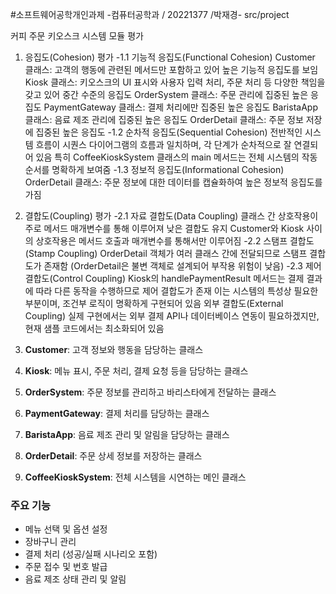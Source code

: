 #소프트웨어공학개인과제
-컴퓨터공학과 / 20221377 /박재경-
src/project

커피 주문 키오스크 시스템 모듈 평가
1. 응집도(Cohesion) 평가
 -1.1 기능적 응집도(Functional Cohesion)
Customer 클래스: 고객의 행동에 관련된 메서드만 포함하고 있어 높은 기능적 응집도를 보임
Kiosk 클래스: 키오스크의 UI 표시와 사용자 입력 처리, 주문 처리 등 다양한 책임을 갖고 있어 중간 수준의 응집도
OrderSystem 클래스: 주문 관리에 집중된 높은 응집도
PaymentGateway 클래스: 결제 처리에만 집중된 높은 응집도
BaristaApp 클래스: 음료 제조 관리에 집중된 높은 응집도
OrderDetail 클래스: 주문 정보 저장에 집중된 높은 응집도
 -1.2 순차적 응집도(Sequential Cohesion)
전반적인 시스템 흐름이 시퀀스 다이어그램의 흐름과 일치하며, 각 단계가 순차적으로 잘 연결되어 있음
특히 CoffeeKioskSystem 클래스의 main 메서드는 전체 시스템의 작동 순서를 명확하게 보여줌
 -1.3 정보적 응집도(Informational Cohesion)
OrderDetail 클래스: 주문 정보에 대한 데이터를 캡슐화하여 높은 정보적 응집도를 가짐

2. 결합도(Coupling) 평가
 -2.1 자료 결합도(Data Coupling)
클래스 간 상호작용이 주로 메서드 매개변수를 통해 이루어져 낮은 결합도 유지
Customer와 Kiosk 사이의 상호작용은 메서드 호출과 매개변수를 통해서만 이루어짐
 -2.2 스탬프 결합도(Stamp Coupling)
OrderDetail 객체가 여러 클래스 간에 전달되므로 스탬프 결합도가 존재함
(OrderDetail은 불변 객체로 설계되어 부작용 위험이 낮음)
 -2.3 제어 결합도(Control Coupling)
Kiosk의 handlePaymentResult 메서드는 결제 결과에 따라 다른 동작을 수행하므로 제어 결합도가 존재
이는 시스템의 특성상 필요한 부분이며, 조건부 로직이 명확하게 구현되어 있음
외부 결합도(External Coupling)
실제 구현에서는 외부 결제 API나 데이터베이스 연동이 필요하겠지만, 현재 샘플 코드에서는 최소화되어 있음

1. **Customer**: 고객 정보와 행동을 담당하는 클래스
2. **Kiosk**: 메뉴 표시, 주문 처리, 결제 요청 등을 담당하는 클래스
3. **OrderSystem**: 주문 정보를 관리하고 바리스타에게 전달하는 클래스
4. **PaymentGateway**: 결제 처리를 담당하는 클래스
5. **BaristaApp**: 음료 제조 관리 및 알림을 담당하는 클래스
6. **OrderDetail**: 주문 상세 정보를 저장하는 클래스
7. **CoffeeKioskSystem**: 전체 시스템을 시연하는 메인 클래스

### 주요 기능

- 메뉴 선택 및 옵션 설정
- 장바구니 관리
- 결제 처리 (성공/실패 시나리오 포함)
- 주문 접수 및 번호 발급
- 음료 제조 상태 관리 및 알림



